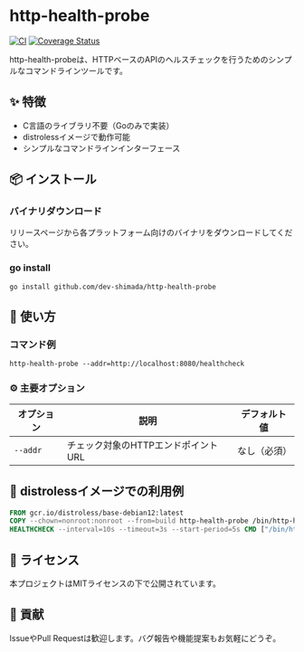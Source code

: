 # http-health-probe

[![CI](https://github.com/dev-shimada/http-health-probe/actions/workflows/CI.yaml/badge.svg)](https://github.com/dev-shimada/http-health-probe/actions/workflows/CI.yaml)
[![Coverage Status](https://coveralls.io/repos/github/dev-shimada/http-health-probe/badge.svg?branch=main)](https://coveralls.io/github/dev-shimada/http-health-probe?branch=main)

http-health-probeは、HTTPベースのAPIのヘルスチェックを行うためのシンプルなコマンドラインツールです。

## ✨ 特徴

- C言語のライブラリ不要（Goのみで実装）
- distrolessイメージで動作可能
- シンプルなコマンドラインインターフェース

## 📦 インストール

### バイナリダウンロード

リリースページから各プラットフォーム向けのバイナリをダウンロードしてください。

### go install

```shell
go install github.com/dev-shimada/http-health-probe
```

## 🚀 使い方

### コマンド例

```shell
http-health-probe --addr=http://localhost:8080/healthcheck
```

### ⚙️ 主要オプション

| オプション      | 説明                                         | デフォルト値         |
|----------------|----------------------------------------------|---------------------|
| `--addr`        | チェック対象のHTTPエンドポイントURL           | なし（必須）        |

## 🐳 distrolessイメージでの利用例

```Dockerfile
FROM gcr.io/distroless/base-debian12:latest
COPY --chown=nonroot:nonroot --from=build http-health-probe /bin/http-health-probe
HEALTHCHECK --interval=10s --timeout=3s --start-period=5s CMD ["/bin/http-health-probe", "--addr=http://localhost:3000"]
```

## 📝 ライセンス

本プロジェクトはMITライセンスの下で公開されています。

## 🤝 貢献

IssueやPull Requestは歓迎します。バグ報告や機能提案もお気軽にどうぞ。
